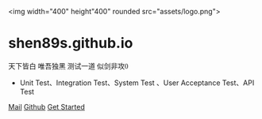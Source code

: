 <img width="400" height"400" rounded src="assets/logo.png">

# shen89s.github.io

<font face="Vivaldi">天下皆白 唯吾独黑 测试一道 似剑非攻0</font>

- Unit Test、Integration Test、System Test 、User Acceptance Test、API Test

[Mail](mailto:shenjb@thunisoft.com)
[Github](https://github.com/Shen89s/shen89s.github.io)
[Get Started](#大话测试)

